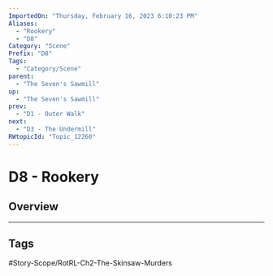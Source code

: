 ```yaml
---
ImportedOn: "Thursday, February 16, 2023 6:10:23 PM"
Aliases:
  - "Rookery"
  - "D8"
Category: "Scene"
Prefix: "D8"
Tags:
  - "Category/Scene"
parent:
  - "The Seven's Sawmill"
up:
  - "The Seven's Sawmill"
prev:
  - "D1 - Outer Walk"
next:
  - "D3 - The Undermill"
RWtopicId: "Topic_12260"
---
```

# D8 - Rookery
## Overview

---
## Tags
#Story-Scope/RotRL-Ch2-The-Skinsaw-Murders

